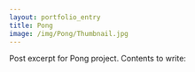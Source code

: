 ```yaml
---
layout: portfolio_entry
title: Pong
image: /img/Pong/Thumbnail.jpg
---
```


Post excerpt for Pong project. Contents to write:
